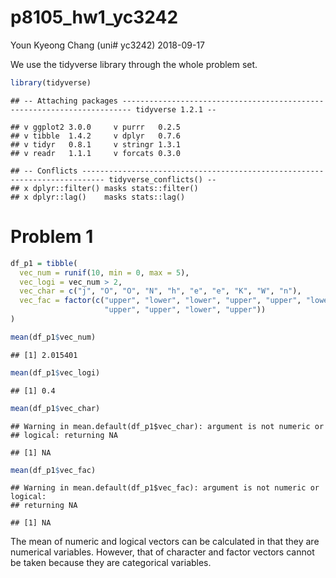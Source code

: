 p8105\_hw1\_yc3242
================
Youn Kyeong Chang (uni\# yc3242)
2018-09-17

We use the tidyverse library through the whole problem set.

``` r
library(tidyverse)
```

    ## -- Attaching packages ------------------------------------------------------------------------ tidyverse 1.2.1 --

    ## v ggplot2 3.0.0     v purrr   0.2.5
    ## v tibble  1.4.2     v dplyr   0.7.6
    ## v tidyr   0.8.1     v stringr 1.3.1
    ## v readr   1.1.1     v forcats 0.3.0

    ## -- Conflicts --------------------------------------------------------------------------- tidyverse_conflicts() --
    ## x dplyr::filter() masks stats::filter()
    ## x dplyr::lag()    masks stats::lag()

Problem 1
=========

``` r
df_p1 = tibble(
  vec_num = runif(10, min = 0, max = 5),
  vec_logi = vec_num > 2,
  vec_char = c("j", "O", "O", "N", "h", "e", "e", "K", "W", "n"),
  vec_fac = factor(c("upper", "lower", "lower", "upper", "upper", "lower", 
                     "upper", "upper", "lower", "upper"))
)
```

``` r
mean(df_p1$vec_num)
```

    ## [1] 2.015401

``` r
mean(df_p1$vec_logi)
```

    ## [1] 0.4

``` r
mean(df_p1$vec_char)
```

    ## Warning in mean.default(df_p1$vec_char): argument is not numeric or
    ## logical: returning NA

    ## [1] NA

``` r
mean(df_p1$vec_fac)
```

    ## Warning in mean.default(df_p1$vec_fac): argument is not numeric or logical:
    ## returning NA

    ## [1] NA

The mean of numeric and logical vectors can be calculated in that they are numerical variables. However, that of character and factor vectors cannot be taken because they are categorical variables.
